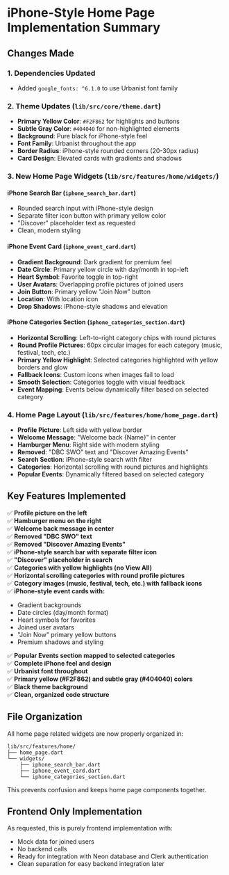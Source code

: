 # iPhone-Style Home Page Implementation Summary

## Changes Made

### 1. **Dependencies Updated**
- Added `google_fonts: ^6.1.0` to use Urbanist font family

### 2. **Theme Updates** (`lib/src/core/theme.dart`)
- **Primary Yellow Color**: `#F2F862` for highlights and buttons
- **Subtle Gray Color**: `#404040` for non-highlighted elements
- **Background**: Pure black for iPhone-style feel
- **Font Family**: Urbanist throughout the app
- **Border Radius**: iPhone-style rounded corners (20-30px radius)
- **Card Design**: Elevated cards with gradients and shadows

### 3. **New Home Page Widgets** (`lib/src/features/home/widgets/`)

#### **iPhone Search Bar** (`iphone_search_bar.dart`)
- Rounded search input with iPhone-style design
- Separate filter icon button with primary yellow color
- "Discover" placeholder text as requested
- Clean, modern styling

#### **iPhone Event Card** (`iphone_event_card.dart`)
- **Gradient Background**: Dark gradient for premium feel
- **Date Circle**: Primary yellow circle with day/month in top-left
- **Heart Symbol**: Favorite toggle in top-right
- **User Avatars**: Overlapping profile pictures of joined users
- **Join Button**: Primary yellow "Join Now" button
- **Location**: With location icon
- **Drop Shadows**: iPhone-style shadows and elevation

#### **iPhone Categories Section** (`iphone_categories_section.dart`)
- **Horizontal Scrolling**: Left-to-right category chips with round pictures
- **Round Profile Pictures**: 60px circular images for each category (music, festival, tech, etc.)
- **Primary Yellow Highlight**: Selected categories highlighted with yellow borders and glow
- **Fallback Icons**: Custom icons when images fail to load
- **Smooth Selection**: Categories toggle with visual feedback
- **Event Mapping**: Events below dynamically filter based on selected category

### 4. **Home Page Layout** (`lib/src/features/home/home_page.dart`)
- **Profile Picture**: Left side with yellow border
- **Welcome Message**: "Welcome back {Name}" in center
- **Hamburger Menu**: Right side with modern styling
- **Removed**: "DBC SWO" text and "Discover Amazing Events"
- **Search Section**: iPhone-style search with filter
- **Categories**: Horizontal scrolling with round pictures and highlights
- **Popular Events**: Dynamically filtered based on selected category

## Key Features Implemented

✅ **Profile picture on the left**  
✅ **Hamburger menu on the right**  
✅ **Welcome back message in center**  
✅ **Removed "DBC SWO" text**  
✅ **Removed "Discover Amazing Events"**  
✅ **iPhone-style search bar with separate filter icon**  
✅ **"Discover" placeholder in search**  
✅ **Categories with yellow highlights (no View All)**  
✅ **Horizontal scrolling categories with round profile pictures**  
✅ **Category images (music, festival, tech, etc.) with fallback icons**  
✅ **iPhone-style event cards with:**
- Gradient backgrounds
- Date circles (day/month format)
- Heart symbols for favorites
- Joined user avatars
- "Join Now" primary yellow buttons
- Premium shadows and styling

✅ **Popular Events section mapped to selected categories**  
✅ **Complete iPhone feel and design**  
✅ **Urbanist font throughout**  
✅ **Primary yellow (#F2F862) and subtle gray (#404040) colors**  
✅ **Black theme background**  
✅ **Clean, organized code structure**

## File Organization

All home page related widgets are now properly organized in:
```
lib/src/features/home/
├── home_page.dart
└── widgets/
    ├── iphone_search_bar.dart
    ├── iphone_event_card.dart
    └── iphone_categories_section.dart
```

This prevents confusion and keeps home page components together.

## Frontend Only Implementation

As requested, this is purely frontend implementation with:
- Mock data for joined users
- No backend calls
- Ready for integration with Neon database and Clerk authentication
- Clean separation for easy backend integration later